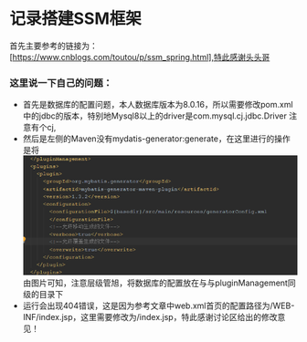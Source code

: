 # 记录搭建SSM框架  
首先主要参考的链接为：[https://www.cnblogs.com/toutou/p/ssm_spring.html],特此感谢头头哥  
  
### 这里说一下自己的问题：
- 首先是数据库的配置问题，本人数据库版本为8.0.16，所以需要修改pom.xml中的jdbc的版本，特别地Mysql8以上的driver是com.mysql.cj.jdbc.Driver
注意有个cj,
- 然后是左侧的Maven没有mydatis-generator:generate，在这里进行的操作是将 ![avatar](./src/main/resources/z_markdown/picture_1.png)  
 由图片可知，注意层级管旭，将数据库的配置放在与与pluginManagement同级的目录下  
- 运行会出现404错误，这是因为参考文章中web.xml首页的配置路径为/WEB-INF/index.jsp，这里需要修改为/index.jsp，特此感谢讨论区给出的修改意见！  
